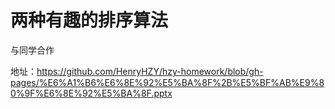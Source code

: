 # 两种有趣的排序算法

与同学合作

地址：https://github.com/HenryHZY/hzy-homework/blob/gh-pages/%E6%A1%B6%E6%8E%92%E5%BA%8F%2B%E5%BF%AB%E9%80%9F%E6%8E%92%E5%BA%8F.pptx